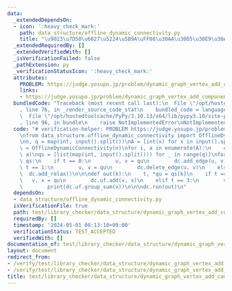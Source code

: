 ```yaml
---
data:
  _extendedDependsOn:
  - icon: ':heavy_check_mark:'
    path: data_structure/offline_dynamic_connectivity.py
    title: "\u9023\u7D50\u6027\u5224\u5B9A\uFF08\u30AA\u30D5\u30E9\u30A4\u30F3\uFF09"
  _extendedRequiredBy: []
  _extendedVerifiedWith: []
  _isVerificationFailed: false
  _pathExtension: py
  _verificationStatusIcon: ':heavy_check_mark:'
  attributes:
    PROBLEM: https://judge.yosupo.jp/problem/dynamic_graph_vertex_add_component_sum
    links:
    - https://judge.yosupo.jp/problem/dynamic_graph_vertex_add_component_sum
  bundledCode: "Traceback (most recent call last):\n  File \"/opt/hostedtoolcache/PyPy/3.10.13/x64/lib/pypy3.10/site-packages/onlinejudge_verify/documentation/build.py\"\
    , line 76, in _render_source_code_stat\n    bundled_code = language.bundle(\n\
    \  File \"/opt/hostedtoolcache/PyPy/3.10.13/x64/lib/pypy3.10/site-packages/onlinejudge_verify/languages/python.py\"\
    , line 96, in bundle\n    raise NotImplementedError\nNotImplementedError\n"
  code: "# verification-helper: PROBLEM https://judge.yosupo.jp/problem/dynamic_graph_vertex_add_component_sum\n\
    \nfrom data_structure.offline_dynamic_connectivity import OfflineDynamicConnectivity\n\
    \nn, q = map(int, input().split())\nA = [int(x) for x in input().split()]\ndc\
    \ = OfflineDynamicConnectivity(n)\nfor i, a in enumerate(A):\n    dc.add_value(i,\
    \ a)\nqs = [list(map(int, input().split())) for _ in range(q)]\nfor t, *qu in\
    \ qs:\n    if t == 0:\n        u, v = qu\n        dc.add_edge(u, v)\n    elif\
    \ t == 1:\n        u, v = qu\n        dc.delete_edge(u, v)\n    else:\n      \
    \  dc.add_relax()\n\n\ndef out(k):\n    t, *qu = qs[k]\n    if t == 2:\n     \
    \   v, x = qu\n        dc.uf.add(v, x)\n    elif t == 3:\n        v = qu[0]\n\
    \        print(dc.uf.group_sum(v))\n\n\ndc.run(out)\n"
  dependsOn:
  - data_structure/offline_dynamic_connectivity.py
  isVerificationFile: true
  path: test/library_checker/data_structure/dynamic_graph_vertex_add_component_sum.test.py
  requiredBy: []
  timestamp: '2024-05-01 08:13:10+09:00'
  verificationStatus: TEST_ACCEPTED
  verifiedWith: []
documentation_of: test/library_checker/data_structure/dynamic_graph_vertex_add_component_sum.test.py
layout: document
redirect_from:
- /verify/test/library_checker/data_structure/dynamic_graph_vertex_add_component_sum.test.py
- /verify/test/library_checker/data_structure/dynamic_graph_vertex_add_component_sum.test.py.html
title: test/library_checker/data_structure/dynamic_graph_vertex_add_component_sum.test.py
---
```

